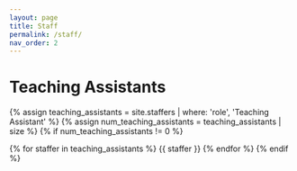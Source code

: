 ```yaml
---
layout: page
title: Staff
permalink: /staff/
nav_order: 2
---
```


<!-- # Instructors

{% assign instructors = site.staffers | where: 'role', 'Instructor' %}
{% for staffer in instructors %}
{{ staffer }}
{% endfor %} -->

# Teaching Assistants

{% assign teaching_assistants = site.staffers | where: 'role', 'Teaching Assistant' %}
{% assign num_teaching_assistants = teaching_assistants | size %}
{% if num_teaching_assistants != 0 %}

{% for staffer in teaching_assistants %}
{{ staffer }}
{% endfor %}
{% endif %}

<!-- # Course Assistants

{% assign course_assistants = site.staffers | where: 'role', 'Course Assistant' %}
{% assign num_course_assistants = course_assistants | size %}
{% if num_course_assistants != 0 %}

{% for staffer in course_assistants %}
{{ staffer }}
{% endfor %}
{% endif %} -->